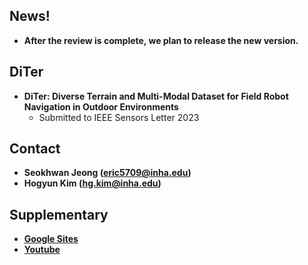 ## News!
* **After the review is complete, we plan to release the new version.**


## DiTer
* **DiTer: Diverse Terrain and Multi-Modal Dataset for Field Robot Navigation in Outdoor Environments**
	* Submitted to IEEE Sensors Letter 2023

## Contact
* **Seokhwan Jeong (eric5709@inha.edu)**
* **Hogyun Kim (hg.kim@inha.edu)**

## Supplementary
* **[Google Sites](https://sites.google.com/inha.edu/diter/)**
* **[Youtube](https://www.youtube.com/watch?v=i-2FwYKT5ss)**
